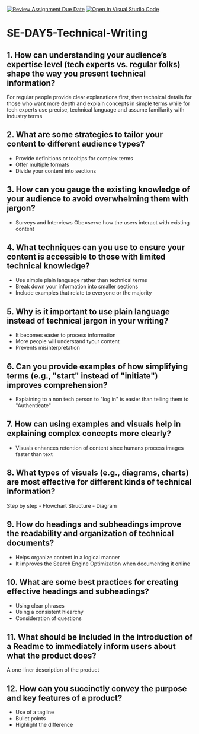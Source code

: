 [![Review Assignment Due Date](https://classroom.github.com/assets/deadline-readme-button-22041afd0340ce965d47ae6ef1cefeee28c7c493a6346c4f15d667ab976d596c.svg)](https://classroom.github.com/a/zsAR-pyY)
[![Open in Visual Studio Code](https://classroom.github.com/assets/open-in-vscode-2e0aaae1b6195c2367325f4f02e2d04e9abb55f0b24a779b69b11b9e10269abc.svg)](https://classroom.github.com/online_ide?assignment_repo_id=18801831&assignment_repo_type=AssignmentRepo)
# SE-DAY5-Technical-Writing
## 1. How can understanding your audience’s expertise level (tech experts vs. regular folks) shape the way you present technical information?

For regular people provide clear explanations first, then technical details for those who want more depth and explain concepts in simple terms while for tech experts use precise, technical language and assume familiarity with industry terms

## 2. What are some strategies to tailor your content to different audience types?

- Provide definitions or tooltips for complex terms
- Offer multiple formats
- Divide your content into sections

## 3. How can you gauge the existing knowledge of your audience to avoid overwhelming them with jargon?

- Surveys and Interviews
Obe=serve how the users interact with existing content

## 4. What techniques can you use to ensure your content is accessible to those with limited technical knowledge?

- Use simple plain language rather than technical terms
- Break down your information into smaller sections
- Include examples that relate to everyone or the majority

## 5. Why is it important to use plain language instead of technical jargon in your writing?

- It becomes easier to process information
- More people will understand tyour content
- Prevents misinterpretation

## 6. Can you provide examples of how simplifying terms (e.g., "start" instead of "initiate") improves comprehension?

- Explaining to a non tech person to "log in" is easier than telling them to "Authenticate"

## 7. How can using examples and visuals help in explaining complex concepts more clearly?

- Visuals enhances retention of content since humans process images faster than text

## 8. What types of visuals (e.g., diagrams, charts) are most effective for different kinds of technical information?

Step by step - Flowchart
Structure - Diagram

## 9. How do headings and subheadings improve the readability and organization of technical documents?

- Helps organize content in a logical manner
- It improves the Search Engine Optimization when documenting it online

## 10. What are some best practices for creating effective headings and subheadings?

- Using clear phrases
- Using a consistent hiearchy
- Consideration of questions

## 11. What should be included in the introduction of a Readme to immediately inform users about what the product does?

A one-liner description of the product

## 12. How can you succinctly convey the purpose and key features of a product?

- Use of a tagline
- Bullet points
- Highlight the difference
